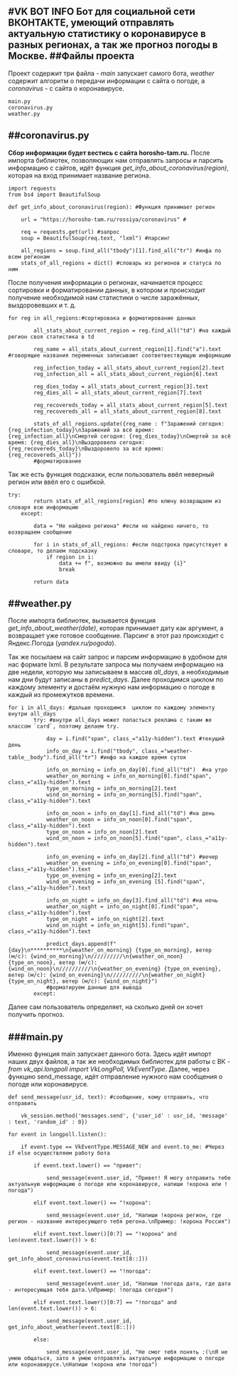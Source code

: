 #VK BOT INFO
Бот для социальной сети ВКОНТАКТЕ, умеющий отправлять актуальную статистику о коронавирусе в разных регионах, а так же прогноз погоды в Москве.
##Файлы проекта
---
Проект содержит три файла - _main_ запускает самого бота, _weather_ содержит алгоритм о передачи информации с сайта о погоде, а _coronavirus_ - с сайта о коронавирусе.
```
main.py
coronavirus.py
weather.py
```
##coronavirus.py
---
__Сбор информации будет вестись с сайта horosho-tam.ru.__
После импорта библиотек, позволяющих нам отправлять запросы и парсить информацию с сайтов, идёт функция _get_info_about_coronavirus(region)_, которая на вход принимает название региона. 


```
import requests
from bs4 import BeautifulSoup

def get_info_about_coronavirus(region): #Функция принимает регион
    
    url = "https://horosho-tam.ru/rossiya/coronavirus" #

    req = requests.get(url) #запрос
    soup = BeautifulSoup(req.text, "lxml") #парсинг   
    
    all_regions = soup.find_all("tbody")[1].find_all("tr") #инфа по всем регионам
    stats_of_all_regions = dict() #словарь из регионов и статуса по ним
```


После получения информации о регионах, начинается процесс сортировки и форматировании данных, в котором и происходит получение необходимой нам статистики о числе заражённых, выздоровевших и т. д.

```
for reg in all_regions:#сортировака и форматирование данных
        
        all_stats_about_current_region = reg.find_all("td") #на каждый регион своя статистика в td
        
        reg_name = all_stats_about_current_region[1].find("a").text #говорящие названия переменных записывают соответвествующую информацию
        
        reg_infection_today = all_stats_about_current_region[2].text
        reg_infection_all = all_stats_about_current_region[6].text
        
        reg_dies_today = all_stats_about_current_region[3].text
        reg_dies_all = all_stats_about_current_region[7].text
        
        reg_recovereds_today = all_stats_about_current_region[5].text
        reg_recovereds_all = all_stats_about_current_region[8].text
        
        stats_of_all_regions.update({reg_name : f"Заражений сегодня: {reg_infection_today}\nЗаражений за всё время: {reg_infection_all}\nСмертей сегодня: {reg_dies_today}\nСмертей за всё время: {reg_dies_all}\nВыздоровело сегодня: {reg_recovereds_today}\nВыздоровело за всё время: {reg_recovereds_all}"})
        #форматирование
```

Так же есть функция подсказки, если пользователь ввёл неверный регион или ввёл его с ошибкой.
```
try:
        return stats_of_all_regions[region] #по ключу возвращаем из словаря всю информацию
    except:
        
        data = "Не найдено региона" #если не найдено ничего, то возвращаем сообщение
        
        for i in stats_of_all_regions: #если подстрока присутствует в словаре, то делаем подсказку
            if region in i:
                data += f", возможно вы имели ввиду {i}"
                break
            
        return data
```

##weather.py
---
После импорта библиотек, вызывается функция _get_info_about_weather(date)_, которая принимает дату как аргумент, а возвращает уже готовое сообщение. Парсинг в этот раз происходит с Яндекс.Погода (_yandex.ru/pogoda_).

Так же посылаем на сайт запрос и парсим информацию в удобном для нас формате lxml. В результате запроса мы получаем информацию на две недели, которую мы записываем в массив _all_days_, а необходимые нам дни будут записаны в _predict_days_.
Далее проходимся циклом по каждому элементу и достаём нужную нам информацию о погоде в каждый из промежутков времени.
```
for i in all_days: #дальше проходимся  циклом по каждому элементу внутри all_days
        try: #внутри all_days может попасться реклама с таким же классом `card`, поэтому делаем try.
                   
            day = i.find("span", class_="a11y-hidden").text #текущий день
            info_on_day = i.find("tbody", class_="weather-table__body").find_all("tr") #инфо на каждое время суток
            
            info_on_morning = info_on_day[0].find_all("td")  #на утро
            weather_on_morning = info_on_morning[0].find("span", class_="a11y-hidden").text
            type_on_morning = info_on_morning[2].text
            wind_on_morning = info_on_morning[5].find("span", class_="a11y-hidden").text
            
            info_on_noon = info_on_day[1].find_all("td") #на день
            weather_on_noon = info_on_noon[0].find("span", class_="a11y-hidden").text
            type_on_noon = info_on_noon[2].text
            wind_on_noon = info_on_noon[5].find("span", class_="a11y-hidden").text
            
            info_on_evening = info_on_day[2].find_all("td") #вечер
            weather_on_evening = info_on_evening[0].find("span", class_="a11y-hidden").text
            type_on_evening = info_on_evening[2].text
            wind_on_evening = info_on_evening [5].find("span", class_="a11y-hidden").text
            
            info_on_night = info_on_day[3].find_all("td") #на ночь
            weather_on_night = info_on_night[0].find("span", class_="a11y-hidden").text
            type_on_night = info_on_night[2].text
            wind_on_night = info_on_night[5].find("span", class_="a11y-hidden").text
    
            predict_days.append(f"{day}\n**********\n{weather_on_morning} {type_on_morning}, ветер (м/c): {wind_on_morning}\n//////////\n{weather_on_noon} {type_on_noon}, ветер (м/c): {wind_on_noon}\n//////////\n{weather_on_evening} {type_on_evening}, ветер (м/c): {wind_on_evening}\n//////////\n{weather_on_night} {type_on_night}, ветер (м/c): {wind_on_night}")
            #форматируем данные для вывода     
        except:
```
Далее сам пользователь определяет, на сколько дней он хочет получить прогноз.

###main.py
---
Именно функция main запускает данного бота. Здесь идёт импорт наших двух файлов, а так же необходимых библиотек для работы с ВК - _from vk_api.longpoll import VkLongPoll, VkEventType_.
Далее, через функцию send_message, идёт отправление нужного нам сообщения о погоде или коронавирусе.
```
def send_message(usr_id, text): #сообщение, кому отправить, что отправить

	vk_session.method('messages.send', {'user_id' : usr_id, 'message' : text, 'random_id' : 0})

for event in longpoll.listen():

    if event.type == VkEventType.MESSAGE_NEW and event.to_me: #Через if else осуществляем работу бота
        
        if event.text.lower() == "привет":
            
            send_message(event.user_id, "Привет! Я могу отправить тебе актуальную информацию о погоде или коронавирусе, напиши !корона или !погода")
            
        elif event.text.lower() == "!корона":
            
            send_message(event.user_id, "Напиши !корона регион, где регион - название интересующего тебя регона.\nПример: !корона Россия")
            
        elif event.text.lower()[0:7] == "!корона" and len(event.text.lower()) > 6:
    
            send_message(event.user_id, get_info_about_coronavirus(event.text[8::]))
            
        elif event.text.lower() == "!погода":
            
            send_message(event.user_id, "Напиши !погода дата, где дата - интересующая тебя дата.\nПример: !погода сегодня")
            
        elif event.text.lower()[0:7] == "!погода" and len(event.text.lower()) > 6:
                
            send_message(event.user_id, get_info_about_weather(event.text[8::]))
                      
        else:
            
            send_message(event.user_id, "Не смог тебя понять :(\nЯ не умею общаться, зато я умею отправлять актуальную информацию о погоде или коронавирусе.\nНапиши !корона или !погода")
```